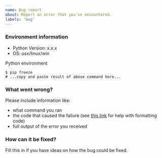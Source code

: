 ```yaml
---
name: Bug report
about: Report an error that you've encountered.
labels: 'bug'
---
```

### Environment information

* Python Version: x.x.x
* OS: osx/linux/win

Python environment

```
$ pip freeze
# ...copy and paste result of above command here...
```

### What went wrong?

Please include information like:

* what command you ran
* the code that caused the failure (see [this link](https://help.github.com/articles/basic-writing-and-formatting-syntax/) for help with formatting code)
* full output of the error you received

### How can it be fixed?

Fill this in if you have ideas on how the bug could be fixed.
